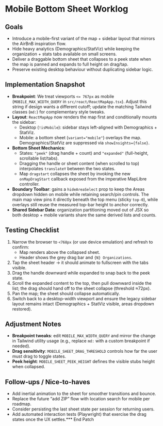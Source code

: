 # Mobile Bottom Sheet Worklog

## Goals
- Introduce a mobile-first variant of the map + sidebar layout that mirrors the AirBnB inspiration flow.
- Hide heavy analytics (Demographics/StatViz) while keeping the organization + stats tabs available on small screens.
- Deliver a draggable bottom sheet that collapses to a peek state when the map is panned and expands to full height on drag/tap.
- Preserve existing desktop behaviour without duplicating sidebar logic.

## Implementation Snapshot
- **Breakpoint**: We treat viewports `<= 767px` as mobile (`MOBILE_MAX_WIDTH_QUERY` in `src/react/ReactMapApp.tsx`). Adjust this string if design wants a different cutoff; update the matching Tailwind classes (`md:`) for complementary style tweaks.
- **Layout**: `ReactMapApp` now renders the map first and conditionally mounts the sidebar:
  - Desktop (`!isMobile`): sidebar stays left-aligned with Demographics + StatViz.
  - Mobile: a bottom sheet (`variant="mobile"`) overlays the map. Demographics/StatViz are suppressed via `showInsights={false}`.
- **Bottom Sheet Mechanics**:
  - States: `"peek"` (drag handle + count) and `"expanded"` (full-height, scrollable list/tabs).
  - Dragging the handle or sheet content (when scrolled to top) interpolates `translateY` between the two states.
  - Map `dragstart` collapses the sheet by invoking the new `onMapDragStart` callback exposed from the imperative MapLibre controller.
- **Boundary Toolbar**: gains a `hideAreaSelect` prop to keep the Areas dropdown hidden on mobile while retaining search/pin controls. The main map view pins it directly beneath the top menu (sticky `top-0`), while overlays still reuse the measured top-bar height to anchor correctly.
- **Shared Sidebar Data**: organization partitioning moved out of JSX so both desktop + mobile variants share the same derived lists and counts.

## Testing Checklist
1. Narrow the browser to `<768px` (or use device emulation) and refresh to confirm:
   - Map renders above the collapsed sheet.
   - Header shows the grey drag bar and `{N} Organizations`.
2. Tap the sheet header → it should animate to fullscreen with the tabs visible.
3. Drag the handle downward while expanded to snap back to the peek state.
4. Scroll the expanded content to the top, then pull downward inside the list; the drag should hand off to the sheet collapse (threshold ≈72px).
5. Pan the map; the sheet should collapse automatically.
6. Switch back to a desktop-width viewport and ensure the legacy sidebar layout remains intact (Demographics + StatViz visible, areas dropdown restored).

## Adjustment Notes
- **Breakpoint tweaks**: edit `MOBILE_MAX_WIDTH_QUERY` and mirror the change in Tailwind utility usage (e.g., replace `md:` with a custom breakpoint if needed).
- **Drag sensitivity**: `MOBILE_SHEET_DRAG_THRESHOLD` controls how far the user must drag to toggle states.
- **Peek height**: `MOBILE_SHEET_PEEK_HEIGHT` defines the visible stubs height when collapsed.

## Follow-ups / Nice-to-haves
- Add inertial animation to the sheet for smoother transitions and bounce.
- Replace the future “add ZIP” flow with location search for mobile per roadmap.
- Consider persisting the last sheet state per session for returning users.
- Add automated interaction tests (Playwright) that exercise the drag states once the UX settles.*** End Patch
